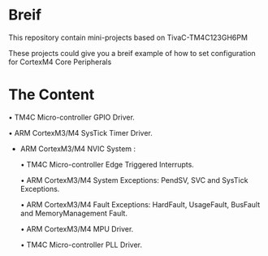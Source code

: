 # Breif
This repository contain mini-projects based on TivaC-TM4C123GH6PM  </p>
These projects could give you a breif example of how to set configuration for CortexM4 Core Peripherals </p>


# The Content
• TM4C Micro-controller GPIO Driver. </p> 
• ARM CortexM3/M4 SysTick Timer Driver. </p>
- ARM CortexM3/M4 NVIC System : </p>
• TM4C Micro-controller Edge Triggered Interrupts. </p> 
• ARM CortexM3/M4 System Exceptions: PendSV, SVC and SysTick Exceptions. </p> 
• ARM CortexM3/M4 Fault Exceptions: HardFault, UsageFault, BusFault and MemoryManagement Fault. </p>
• ARM CortexM3/M4 MPU Driver. </p> 
• TM4C Micro-controller PLL Driver. </p>
